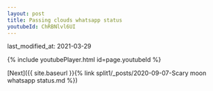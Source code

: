 ```yaml
---
layout: post
title: Passing clouds whatsapp status
youtubeId: ChRBNlvl6UI
---
```

last_modified_at: 2021-03-29

{% include youtubePlayer.html id=page.youtubeId %}

[Next]({{ site.baseurl }}{% link split1/_posts/2020-09-07-Scary moon whatsapp status.md %})
